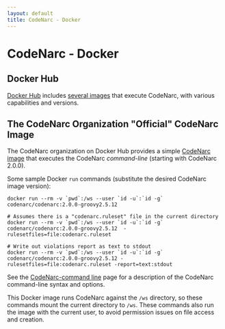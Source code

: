 ```yaml
---
layout: default
title: CodeNarc - Docker
---
```


# CodeNarc - Docker

## Docker Hub

[Docker Hub](https://hub.docker.com/) includes [several images](https://hub.docker.com/search?q=codenarc&type=image) 
that execute CodeNarc, with various capabilities and versions. 

## The CodeNarc Organization "Official" CodeNarc Image

The CodeNarc organization on Docker Hub provides a simple [CodeNarc image](https://hub.docker.com/r/codenarc/codenarc) 
that executes the CodeNarc *command-line* (starting with CodeNarc 2.0.0).

Some sample Docker `run` commands (substitute the desired CodeNarc image version):

    docker run --rm -v `pwd`:/ws --user `id -u`:`id -g` codenarc/codenarc:2.0.0-groovy2.5.12
            
    # Assumes there is a "codenarc.ruleset" file in the current directory
    docker run --rm -v `pwd`:/ws --user `id -u`:`id -g` codenarc/codenarc:2.0.0-groovy2.5.12  -rulesetfiles=file:codenarc.ruleset

    # Write out violations report as text to stdout
    docker run --rm -v `pwd`:/ws --user `id -u`:`id -g` codenarc/codenarc:2.0.0-groovy2.5.12 -rulesetfiles=file:codenarc.ruleset -report=text:stdout

See the [CodeNarc-command line](https://codenarc.org/codenarc-command-line.html) page for a description of the CodeNarc
command-line syntax and options.

This Docker image runs CodeNarc against the `/ws` directory, so these commands mount the current directory to `/ws`.
These commands also run the image with the current user, to avoid permission issues on file access and creation.

